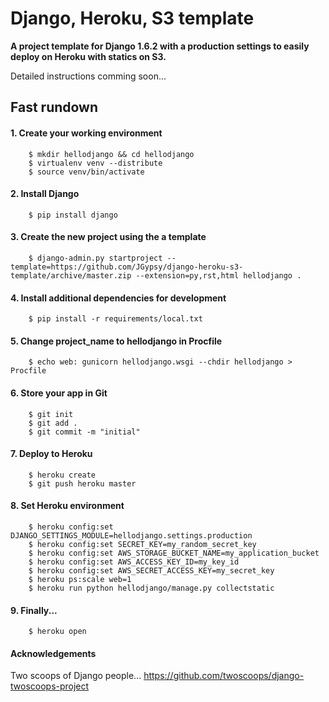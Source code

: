 # Django, Heroku, S3 template


**A project template for Django 1.6.2 with a production settings to easily deploy on Heroku with statics on S3.**

Detailed instructions comming soon...


## Fast rundown

#### 1. Create your working environment

```
    $ mkdir hellodjango && cd hellodjango
    $ virtualenv venv --distribute
    $ source venv/bin/activate
```

#### 2. Install Django

```
    $ pip install django
```

#### 3. Create the new project using the a template

```
    $ django-admin.py startproject --template=https://github.com/JGypsy/django-heroku-s3-template/archive/master.zip --extension=py,rst,html hellodjango .
```

#### 4. Install additional dependencies for development

```
    $ pip install -r requirements/local.txt
```

#### 5. Change project_name to hellodjango in Procfile

```
    $ echo web: gunicorn hellodjango.wsgi --chdir hellodjango > Procfile
```

#### 6. Store your app in Git

```
    $ git init
    $ git add .
    $ git commit -m "initial"
```

#### 7. Deploy to Heroku

```
    $ heroku create
    $ git push heroku master
```

#### 8. Set Heroku environment

```
    $ heroku config:set DJANGO_SETTINGS_MODULE=hellodjango.settings.production
    $ heroku config:set SECRET_KEY=my_random_secret_key
    $ heroku config:set AWS_STORAGE_BUCKET_NAME=my_application_bucket
    $ heroku config:set AWS_ACCESS_KEY_ID=my_key_id
    $ heroku config:set AWS_SECRET_ACCESS_KEY=my_secret_key
    $ heroku ps:scale web=1
    $ heroku run python hellodjango/manage.py collectstatic
```

#### 9. Finally...

```
    $ heroku open
```


#### Acknowledgements
Two scoops of Django people... https://github.com/twoscoops/django-twoscoops-project